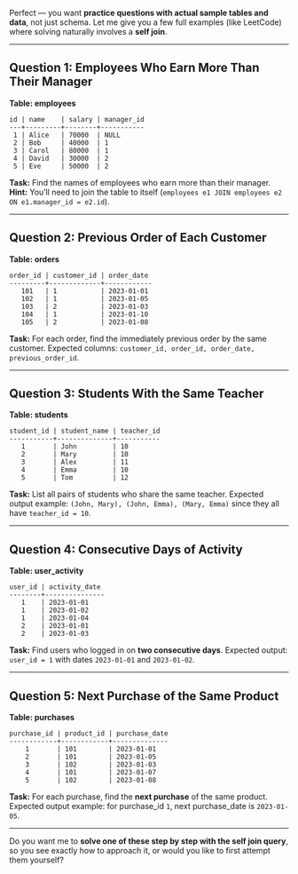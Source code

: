 Perfect — you want **practice questions with actual sample tables and data**, not just schema. Let me give you a few full examples (like LeetCode) where solving naturally involves a **self join**.

---

## Question 1: Employees Who Earn More Than Their Manager

**Table: employees**

```text
id | name    | salary | manager_id
---+---------+--------+-----------
 1 | Alice   | 70000  | NULL
 2 | Bob     | 40000  | 1
 3 | Carol   | 80000  | 1
 4 | David   | 30000  | 2
 5 | Eve     | 50000  | 2
```

**Task:** Find the names of employees who earn more than their manager.
**Hint:** You’ll need to join the table to itself (`employees e1 JOIN employees e2 ON e1.manager_id = e2.id`).

---

## Question 2: Previous Order of Each Customer

**Table: orders**

```text
order_id | customer_id | order_date
---------+-------------+------------
   101   | 1           | 2023-01-01
   102   | 1           | 2023-01-05
   103   | 2           | 2023-01-03
   104   | 1           | 2023-01-10
   105   | 2           | 2023-01-08
```

**Task:** For each order, find the immediately previous order by the same customer.
Expected columns: `customer_id, order_id, order_date, previous_order_id`.

---

## Question 3: Students With the Same Teacher

**Table: students**

```text
student_id | student_name | teacher_id
-----------+--------------+-----------
   1       | John         | 10
   2       | Mary         | 10
   3       | Alex         | 11
   4       | Emma         | 10
   5       | Tom          | 12
```

**Task:** List all pairs of students who share the same teacher.
Expected output example: `(John, Mary), (John, Emma), (Mary, Emma)` since they all have `teacher_id = 10`.

---

## Question 4: Consecutive Days of Activity

**Table: user\_activity**

```text
user_id | activity_date
--------+---------------
   1    | 2023-01-01
   1    | 2023-01-02
   1    | 2023-01-04
   2    | 2023-01-01
   2    | 2023-01-03
```

**Task:** Find users who logged in on **two consecutive days**.
Expected output: `user_id = 1` with dates `2023-01-01` and `2023-01-02`.

---

## Question 5: Next Purchase of the Same Product

**Table: purchases**

```text
purchase_id | product_id | purchase_date
------------+------------+--------------
    1       | 101        | 2023-01-01
    2       | 101        | 2023-01-05
    3       | 102        | 2023-01-03
    4       | 101        | 2023-01-07
    5       | 102        | 2023-01-08
```

**Task:** For each purchase, find the **next purchase** of the same product.
Expected output example: for purchase\_id `1`, next purchase\_date is `2023-01-05`.

---

Do you want me to **solve one of these step by step with the self join query**, so you see exactly how to approach it, or would you like to first attempt them yourself?
